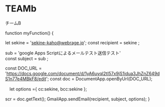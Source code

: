 # TEAMb
チームB


function myFunction() {

  let sekine = 'sekine-kaho@webrage.jp';
  const recipient = sekine ;


  sub = 'google Apps Scriptによるメールテスト送信テスト'  
  const subject = sub ;

  const DOC_URL = 'https://docs.google.com/document/d/1yA6uyqI2tI57x9jS1idua3JhZnZ649dS1n77e4MBkF8/edit'; 
  const doc = DocumentApp.openByUrl(DOC_URL);
  

　let options ={
    cc:sekine,
    bcc:sekine
};

scr = doc.getText();
GmailApp.sendEmail(recipient, subject, options);
}
